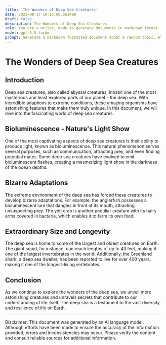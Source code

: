 ```yaml
---
title: 'The Wonders of Deep Sea Creatures'
date: 2023-08-17 10:15:06.561498
draft: false
description: The Wonders of Deep Sea Creatures
role: You are a writer, made to generate documents in markdown format. It is very important that all of the documents you generate are in valid markdown format.
model: gpt-3.5-turbo
prompt: Generate a markdown formatted document about a random topic. At the bottom, include a disclaimer explaining that the document was generated by you. The first line of the document should be the title. Make sure that the entire document is in proper markdown format, using a mix of various tags to make the document visually appealing.
---
```


# The Wonders of Deep Sea Creatures

## Introduction

Deep sea creatures, also called abyssal creatures, inhabit one of the most mysterious and least explored parts of our planet - the deep sea. With incredible adaptions to extreme conditions, these amazing organisms have astonishing features that make them truly unique. In this document, we will dive into the fascinating world of deep sea creatures.

## Bioluminescence - Nature's Light Show

One of the most captivating aspects of deep sea creatures is their ability to produce light, known as bioluminescence. This natural phenomenon serves several purposes, such as communication, attracting prey, and even finding potential mates. Some deep sea creatures have evolved to emit bioluminescent flashes, creating a mesmerizing light show in the darkness of the ocean depths.

## Bizarre Adaptations

The extreme environment of the deep sea has forced these creatures to develop bizarre adaptations. For example, the anglerfish possesses a bioluminescent lure that dangles in front of its mouth, attracting unsuspecting prey. The yeti crab is another peculiar creature with its hairy arms covered in bacteria, which enables it to farm its own food.

## Extraordinary Size and Longevity

The deep sea is home to some of the largest and oldest creatures on Earth. The giant squid, for instance, can reach lengths of up to 43 feet, making it one of the largest invertebrates in the world. Additionally, the Greenland shark, a deep sea dweller, has been reported to live for over 400 years, making it one of the longest-living vertebrates.

## Conclusion

As we continue to explore the wonders of the deep sea, we unveil more astonishing creatures and unravels secrets that contribute to our understanding of life itself. The deep sea is a testament to the vast diversity and resilience of life on Earth.

---

Disclaimer: This document was generated by an AI language model. Although efforts have been made to ensure the accuracy of the information provided, errors and inconsistencies may occur. Please verify the content and consult reliable sources for additional information.